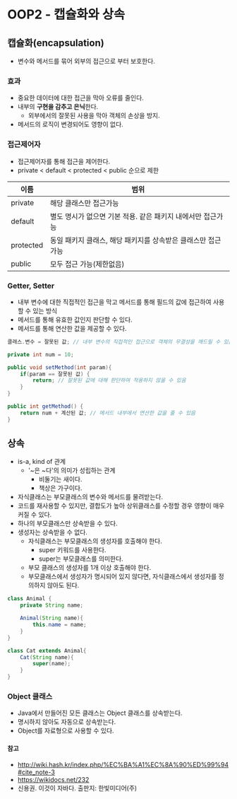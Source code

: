 # OOP2 - 캡슐화와 상속

## 캡슐화(encapsulation)
- 변수와 메서드를 묶어 외부의 접근으로 부터 보호한다.

### 효과
- 중요한 데이터에 대한 접근을 막아 오류를 줄인다.
- 내부의 **구현을 감추고 은닉**한다.
	- 외부에서의 잘못된 사용을 막아 객체의 손상을 방지.
- 메서드의 로직이 변경되어도 영향이 없다.

### 접근제어자
- 접근제어자를 통해 접근을 제어한다.
- private < default < protected < public 순으로 제한

| 이름      | 범위                                                         |
| --------- | ------------------------------------------------------------ |
| private   | 해당 클래스만 접근가능                                       |
| default   | 별도 명시가 없으면 기본 적용. 같은 패키지 내에서만 접근가능  |
| protected | 동일 패키지 클래스, 해당 패키지를 상속받은 클래스만 접근가능 |
| public    | 모두 접근 가능(제한없음)                                     |

### Getter, Setter
- 내부 변수에 대한 직접적인 접근을 막고 메서드를 통해 필드의 값에 접근하여 사용할 수 있는 방식
- 메서드를 통해 유효한 값인지 판단할 수 있다.
- 메서드를 통해 연산한 값을 제공할 수 있다.
```java
클래스.변수 = 잘못된 값; // 내부 변수의 직접적인 접근으로 객체의 무결성을 깨드릴 수 있음

private int num = 10;

public void setMethod(int param){
	if(param == 잘못된 값) {
		return; // 잘못된 값에 대해 판단하여 적용하지 않을 수 있음
	}
}

public int getMethod() {
	return num + 계산된 값; // 메서드 내부에서 연산한 값을 줄 수 있음
}
```


## 상속
- is-a, kind of 관계
	- '~은 ~다'의 의미가 성립하는 관계
		- 비둘기는 새이다.
		- 책상은 가구이다.
- 자식클래스는 부모클래스의 변수와 메서드를 물려받는다.
- 코드를 재사용할 수 있지만, 결합도가 높아 상위클래스를 수정할 경우 영향이 매우 커질 수 있다.
- 하나의 부모클래스만 상속받을 수 있다.
- 생성자는 상속받을 수 없다.
	- 자식클래스는 부모클래스의 생성자를 호출해야 한다.
		- super 키워드를 사용한다.
		- super는 부모클래스를 의미한다.
	- 부모 클래스의 생성자를 1개 이상 호출해야 한다.
	- 부모클래스에서 생성자가 명시되어 있지 않다면, 자식클래스에서 생성자를 정의하지 않아도 된다.
```java
class Animal {
	private String name;

	Animal(String name){
		this.name = name;
	}
}

class Cat extends Animal{
	Cat(String name){
		super(name);
	}
}
```

### Object 클래스
- Java에서 만들어진 모든 클래스는 Object 클래스를 상속받는다.
- 명시하지 않아도 자동으로 상속받는다.
- Object를 자료형으로 사용할 수 있다.


#### 참고
- http://wiki.hash.kr/index.php/%EC%BA%A1%EC%8A%90%ED%99%94#cite_note-3
- https://wikidocs.net/232
- 신용권. 이것이 자바다. 출판지: 한빛미디어(주)